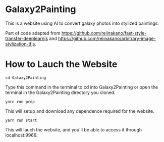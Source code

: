 # Galaxy2Painting

This is a website using AI to convert galaxy photos into stylized paintings.

Part of code adapted from https://github.com/reiinakano/fast-style-transfer-deeplearnjs and https://github.com/reiinakano/arbitrary-image-stylization-tfjs.

# How to Lauch the Website

`cd Galaxy2Painting`

Type this command in the terminal to cd into Galaxy2Painting or open the terminal in the Galaxy2Painting directory you cloned.

`yarn run prep`

This will setup and download any dependence required for the website.

`yarn run start`

This will lauch the website, and you'll be able to access it through localhost:9966.
